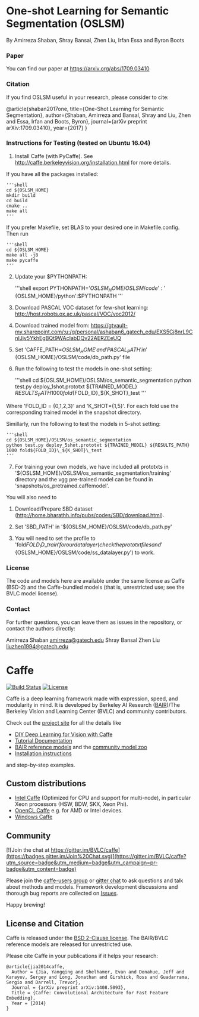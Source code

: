 
# One-shot Learning for Semantic Segmentation (OSLSM)

By Amirreza Shaban, Shray Bansal, Zhen Liu, Irfan Essa and Byron Boots

### Paper

You can find our paper at https://arxiv.org/abs/1709.03410


### Citation

If you find OSLSM useful in your research, please consider to cite:

@article{shaban2017one,
  title={One-Shot Learning for Semantic Segmentation},
  author={Shaban, Amirreza and Bansal, Shray and Liu, Zhen and Essa, Irfan and Boots, Byron},
  journal={arXiv preprint arXiv:1709.03410},
  year={2017}
}


### Instructions for Testing (tested on Ubuntu 16.04)

1. Install Caffe (with PyCaffe). See http://caffe.berkeleyvision.org/installation.html for more details.

If you have all the packages installed: 

	'''shell
	cd ${OSLSM_HOME}
	mkdir build
	cd build
	cmake ..
	make all
	'''

If you prefer Makefile, set BLAS to your desired one in Makefile.config. Then run

	'''shell
	cd ${OSLSM_HOME}
	make all -j8
	make pycaffe
	'''

2. Update your $PYTHONPATH: 

	'''shell
	export PYTHONPATH='${OSLSM_HOME}/OSLSM/code':'${OSLSM_HOME}/python':$PYTHONPATH
	'''


3. Download PASCAL VOC dataset for few-shot learning: http://host.robots.ox.ac.uk/pascal/VOC/voc2012/

4. Download trained model from: https://gtvault-my.sharepoint.com/:u:/g/personal/ashaban6_gatech_edu/EXS5Cj8nrL9CnIJjv5YkhEgBQt9WAcIabDQv22AERZEeUQ

5. Set 'CAFFE_PATH=${OSLSM_HOME}' and 'PASCAL_PATH' in '${OSLSM_HOME}/OSLSM/code/db_path.py' file


6. Run the following to test the models in one-shot setting:

	'''shell
	cd ${OSLSM_HOME}/OSLSM/os_semantic_segmentation
	python test.py deploy_1shot.prototxt ${TRAINED_MODEL} ${RESULTS_PATH} 1000 fold${FOLD_ID}\_${K_SHOT}\_test
	'''

Where 'FOLD_ID = {0,1,2,3}' and 'K_SHOT={1,5}'. For each fold use the corresponding trained model in the snapshot directory.

Simillarly, run the following to test the models in 5-shot setting:

	'''shell
	cd ${OSLSM_HOME}/OSLSM/os_semantic_segmentation
	python test.py deploy_5shot.prototxt ${TRAINED_MODEL} ${RESULTS_PATH} 1000 fold${FOLD_ID}\_${K_SHOT}\_test
	'''

7. For training your own models, we have included all prototxts in '${OSLSM_HOME}/OSLSM/os_semantic_segmentation/training' directory and the vgg pre-trained model can be found in 'snapshots/os_pretrained.caffemodel'.

You will also need to

1) Download/Prepare SBD dataset (http://home.bharathh.info/pubs/codes/SBD/download.html).

2) Set 'SBD_PATH' in '${OSLSM_HOME}/OSLSM/code/db_path.py'

3) You will need to set the profile to 'fold${FOLD_ID}\_train' for our data layer (check the prototxt files and '${OSLSM_HOME}/OSLSM/code/ss_datalayer.py') to work.


### License

The code and models here are available under the same license as Caffe (BSD-2) and the Caffe-bundled models (that is, unrestricted use; see the BVLC model license).


### Contact

For further questions, you can leave them as issues in the repository, or contact the authors directly:

Amirreza Shaban amirreza@gatech.edu
Shray Bansal 
Zhen Liu liuzhen1994@gatech.edu



# Caffe

[![Build Status](https://travis-ci.org/BVLC/caffe.svg?branch=master)](https://travis-ci.org/BVLC/caffe)
[![License](https://img.shields.io/badge/license-BSD-blue.svg)](LICENSE)

Caffe is a deep learning framework made with expression, speed, and modularity in mind.
It is developed by Berkeley AI Research ([BAIR](http://bair.berkeley.edu))/The Berkeley Vision and Learning Center (BVLC) and community contributors.

Check out the [project site](http://caffe.berkeleyvision.org) for all the details like

- [DIY Deep Learning for Vision with Caffe](https://docs.google.com/presentation/d/1UeKXVgRvvxg9OUdh_UiC5G71UMscNPlvArsWER41PsU/edit#slide=id.p)
- [Tutorial Documentation](http://caffe.berkeleyvision.org/tutorial/)
- [BAIR reference models](http://caffe.berkeleyvision.org/model_zoo.html) and the [community model zoo](https://github.com/BVLC/caffe/wiki/Model-Zoo)
- [Installation instructions](http://caffe.berkeleyvision.org/installation.html)

and step-by-step examples.

## Custom distributions

 - [Intel Caffe](https://github.com/BVLC/caffe/tree/intel) (Optimized for CPU and support for multi-node), in particular Xeon processors (HSW, BDW, SKX, Xeon Phi).
- [OpenCL Caffe](https://github.com/BVLC/caffe/tree/opencl) e.g. for AMD or Intel devices.
- [Windows Caffe](https://github.com/BVLC/caffe/tree/windows)

## Community

[![Join the chat at https://gitter.im/BVLC/caffe](https://badges.gitter.im/Join%20Chat.svg)](https://gitter.im/BVLC/caffe?utm_source=badge&utm_medium=badge&utm_campaign=pr-badge&utm_content=badge)

Please join the [caffe-users group](https://groups.google.com/forum/#!forum/caffe-users) or [gitter chat](https://gitter.im/BVLC/caffe) to ask questions and talk about methods and models.
Framework development discussions and thorough bug reports are collected on [Issues](https://github.com/BVLC/caffe/issues).

Happy brewing!

## License and Citation

Caffe is released under the [BSD 2-Clause license](https://github.com/BVLC/caffe/blob/master/LICENSE).
The BAIR/BVLC reference models are released for unrestricted use.

Please cite Caffe in your publications if it helps your research:

    @article{jia2014caffe,
      Author = {Jia, Yangqing and Shelhamer, Evan and Donahue, Jeff and Karayev, Sergey and Long, Jonathan and Girshick, Ross and Guadarrama, Sergio and Darrell, Trevor},
      Journal = {arXiv preprint arXiv:1408.5093},
      Title = {Caffe: Convolutional Architecture for Fast Feature Embedding},
      Year = {2014}
    }
